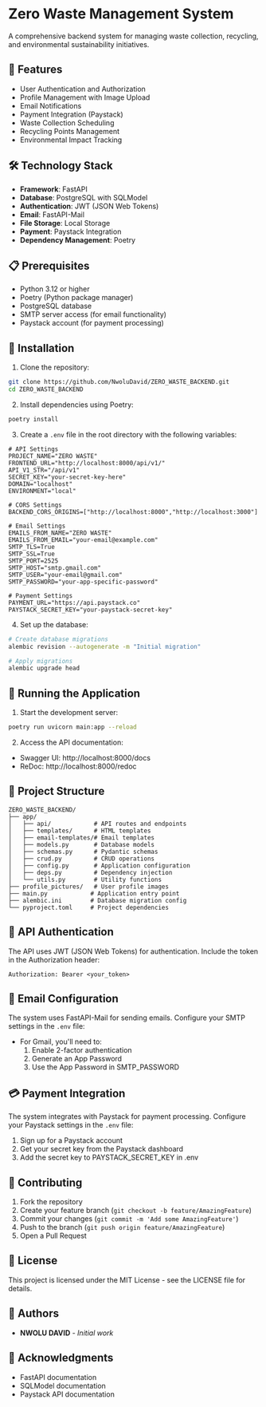 # Zero Waste Management System

A comprehensive backend system for managing waste collection, recycling, and environmental sustainability initiatives.

## 🚀 Features

- User Authentication and Authorization
- Profile Management with Image Upload
- Email Notifications
- Payment Integration (Paystack)
- Waste Collection Scheduling
- Recycling Points Management
- Environmental Impact Tracking

## 🛠️ Technology Stack

- **Framework**: FastAPI
- **Database**: PostgreSQL with SQLModel
- **Authentication**: JWT (JSON Web Tokens)
- **Email**: FastAPI-Mail
- **File Storage**: Local Storage
- **Payment**: Paystack Integration
- **Dependency Management**: Poetry

## 📋 Prerequisites

- Python 3.12 or higher
- Poetry (Python package manager)
- PostgreSQL database
- SMTP server access (for email functionality)
- Paystack account (for payment processing)

## 🔧 Installation

1. Clone the repository:
```bash
git clone https://github.com/NwoluDavid/ZERO_WASTE_BACKEND.git
cd ZERO_WASTE_BACKEND
```

2. Install dependencies using Poetry:
```bash
poetry install
```

3. Create a `.env` file in the root directory with the following variables:
```env
# API Settings
PROJECT_NAME="ZERO WASTE"
FRONTEND_URL="http://localhost:8000/api/v1/"
API_V1_STR="/api/v1"
SECRET_KEY="your-secret-key-here"
DOMAIN="localhost"
ENVIRONMENT="local"

# CORS Settings
BACKEND_CORS_ORIGINS=["http://localhost:8000","http://localhost:3000"]

# Email Settings
EMAILS_FROM_NAME="ZERO WASTE"
EMAILS_FROM_EMAIL="your-email@example.com"
SMTP_TLS=True
SMTP_SSL=True
SMTP_PORT=2525
SMTP_HOST="smtp.gmail.com"
SMTP_USER="your-email@gmail.com"
SMTP_PASSWORD="your-app-specific-password"

# Payment Settings
PAYMENT_URL="https://api.paystack.co"
PAYSTACK_SECRET_KEY="your-paystack-secret-key"
```

4. Set up the database:
```bash
# Create database migrations
alembic revision --autogenerate -m "Initial migration"

# Apply migrations
alembic upgrade head
```

## 🚀 Running the Application

1. Start the development server:
```bash
poetry run uvicorn main:app --reload
```

2. Access the API documentation:
- Swagger UI: http://localhost:8000/docs
- ReDoc: http://localhost:8000/redoc

## 📁 Project Structure

```
ZERO_WASTE_BACKEND/
├── app/
│   ├── api/            # API routes and endpoints
│   ├── templates/      # HTML templates
│   ├── email-templates/# Email templates
│   ├── models.py       # Database models
│   ├── schemas.py      # Pydantic schemas
│   ├── crud.py         # CRUD operations
│   ├── config.py       # Application configuration
│   ├── deps.py         # Dependency injection
│   └── utils.py        # Utility functions
├── profile_pictures/   # User profile images
├── main.py            # Application entry point
├── alembic.ini        # Database migration config
└── pyproject.toml     # Project dependencies
```

## 🔐 API Authentication

The API uses JWT (JSON Web Tokens) for authentication. Include the token in the Authorization header:

```
Authorization: Bearer <your_token>
```

## 📧 Email Configuration

The system uses FastAPI-Mail for sending emails. Configure your SMTP settings in the `.env` file:

- For Gmail, you'll need to:
  1. Enable 2-factor authentication
  2. Generate an App Password
  3. Use the App Password in SMTP_PASSWORD

## 💳 Payment Integration

The system integrates with Paystack for payment processing. Configure your Paystack settings in the `.env` file:

1. Sign up for a Paystack account
2. Get your secret key from the Paystack dashboard
3. Add the secret key to PAYSTACK_SECRET_KEY in .env

## 🤝 Contributing

1. Fork the repository
2. Create your feature branch (`git checkout -b feature/AmazingFeature`)
3. Commit your changes (`git commit -m 'Add some AmazingFeature'`)
4. Push to the branch (`git push origin feature/AmazingFeature`)
5. Open a Pull Request

## 📝 License

This project is licensed under the MIT License - see the LICENSE file for details.

## 👥 Authors

- **NWOLU DAVID** - *Initial work*

## 🙏 Acknowledgments

- FastAPI documentation
- SQLModel documentation
- Paystack API documentation